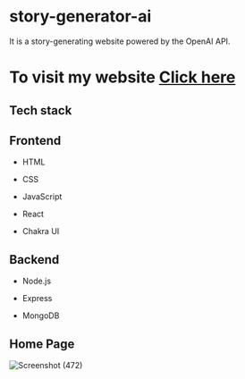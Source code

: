 # story-generator-ai
It is a story-generating website powered by the OpenAI API.

# To visit my website [Click here](https://story-generator-theta.vercel.app/)

## Tech stack
  
## Frontend

- HTML
  
- CSS

- JavaScript

- React

- Chakra UI

## Backend

- Node.js
 
- Express
   
- MongoDB

## Home Page

![Screenshot (472)](https://github.com/sharunnd/story-generator-ai/assets/119393327/64d0860e-401b-4f03-9683-9428167e36fa)

